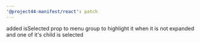 ```yaml
---
'@project44-manifest/react': patch
---
```


added isSelected prop to menu group to highlight it when it is not expanded and one of it's child is
selected
